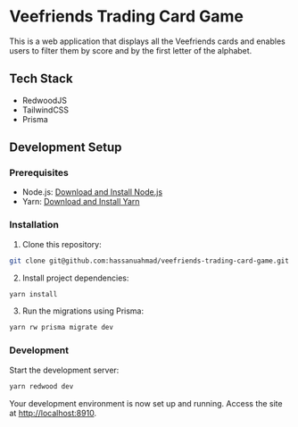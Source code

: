 
# Veefriends Trading Card Game

This is a web application that displays all the Veefriends cards and enables users to filter them by score and by the first letter of the alphabet.

## Tech Stack

* RedwoodJS
* TailwindCSS
* Prisma

## Development Setup

### Prerequisites

- Node.js: [Download and Install Node.js](https://nodejs.org/)
- Yarn: [Download and Install Yarn](https://yarnpkg.com)

### Installation

1. Clone this repository:

```bash
git clone git@github.com:hassanuahmad/veefriends-trading-card-game.git
```

2. Install project dependencies:

```bash
yarn install
```

3. Run the migrations using Prisma:

```bash
yarn rw prisma migrate dev
```

### Development

Start the development server:

```bash
yarn redwood dev
```

Your development environment is now set up and running. Access the site at [http://localhost:8910](http://localhost:8910).
